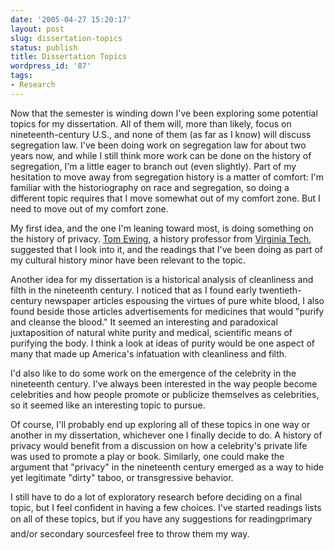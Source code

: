 ```yaml
---
date: '2005-04-27 15:20:17'
layout: post
slug: dissertation-topics
status: publish
title: Dissertation Topics
wordpress_id: '87'
tags:
- Research
---
```


Now that the semester is winding down I've been exploring some potential topics for my dissertation. All of them will, more than likely, focus on nineteenth-century U.S., and none of them (as far as I know) will discuss segregation law. I've been doing work on segregation law for about two years now, and while I still think more work can be done on the history of segregation, I'm a little eager to branch out (even slightly). Part of my hesitation to move away from segregation history is a matter of comfort: I'm familiar with the historiography on race and segregation, so doing a different topic requires that I move somewhat out of my comfort zone. But I need to move out of my comfort zone.




My first idea, and the one I'm leaning toward most, is doing something on the history of privacy. [Tom Ewing](http://www.history.vt.edu/Ewing/Index.htm), a history professor from [Virginia Tech](http://www.history.vt.edu), suggested that I look into it, and the readings that I've been doing as part of my cultural history minor have been relevant to the topic.




Another idea for my dissertation is a historical analysis of cleanliness and filth in the nineteenth century. I noticed that as I found early twentieth-century newspaper articles espousing the virtues of pure white blood, I also found beside those articles advertisements for medicines that would "purify and cleanse the blood." It seemed an interesting and paradoxical juxtaposition of natural white purity and medical, scientific means of purifying the body. I think a look at ideas of purity would be one aspect of many that made up America's infatuation with cleanliness and filth.




I'd also like to do some work on the emergence of the celebrity in the nineteenth century. I've always been interested in the way people become celebrities and how people promote or publicize themselves as celebrities, so it seemed like an interesting topic to pursue.




Of course, I'll probably end up exploring all of these topics in one way or another in my dissertation, whichever one I finally decide to do. A history of privacy would benefit from a discussion on how a celebrity's private life was used to promote a play or book. Similarly, one could make the argument that "privacy" in the nineteenth century emerged as a way to hide yet legitimate "dirty" taboo, or transgressive behavior.




I still have to do a lot of exploratory research before deciding on a final topic, but I feel confident in having a few choices. I've started readings lists on all of these topics, but if you have any suggestions for readingprimary and/or secondary sourcesfeel free to throw them my way.
